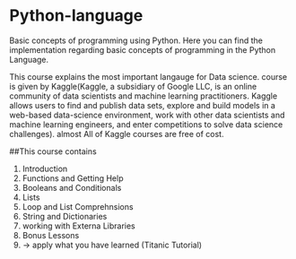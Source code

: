 # Python-language
Basic concepts of programming using Python. Here you can find the implementation regarding basic concepts of programming in the Python Language.

This course explains the most important langauge for Data science. course is given by Kaggle(Kaggle, a subsidiary of Google LLC, is an online community of data scientists and machine learning practitioners. Kaggle allows users to find and publish data sets, explore and build models in a web-based data-science environment, work with other data scientists and machine learning engineers, and enter competitions to solve data science challenges). almost All of Kaggle courses are free of cost. 

##This course contains 
1. Introduction
2. Functions and Getting Help
3. Booleans and Conditionals 
4. Lists 
5. Loop and List Comprehnsions 
6. String and Dictionaries 
7. working with Externa Libraries 
8. Bonus Lessons
9. -> apply what you have learned (Titanic Tutorial)
